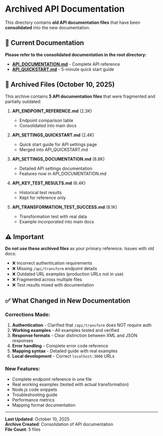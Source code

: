 # Archived API Documentation

This directory contains **old API documentation files** that have been **consolidated** into the new documentation.

## 📖 Current Documentation

**Please refer to the consolidated documentation in the root directory:**

- **[API_DOCUMENTATION.md](../../../API_DOCUMENTATION.md)** - Complete API reference
- **[API_QUICKSTART.md](../../../API_QUICKSTART.md)** - 5-minute quick start guide

## 📁 Archived Files (October 10, 2025)

This archive contains **5 API documentation files** that were fragmented and partially outdated:

1. **API_ENDPOINT_REFERENCE.md** (2.3K)
   - Endpoint comparison table
   - Consolidated into main docs

2. **API_SETTINGS_QUICKSTART.md** (2.4K)
   - Quick start guide for API settings page
   - Merged into API_QUICKSTART.md

3. **API_SETTINGS_DOCUMENTATION.md** (8.8K)
   - Detailed API settings documentation
   - Features now in API_DOCUMENTATION.md

4. **API_KEY_TEST_RESULTS.md** (6.4K)
   - Historical test results
   - Kept for reference only

5. **API_TRANSFORMATION_TEST_SUCCESS.md** (8.1K)
   - Transformation test with real data
   - Example incorporated into main docs

## ⚠️ Important

**Do not use these archived files** as your primary reference. Issues with old docs:

- ❌ Incorrect authentication requirements
- ❌ Missing `/api/transform` endpoint details
- ❌ Outdated URL examples (production URLs not in use)
- ❌ Fragmented across multiple files
- ❌ Test results mixed with documentation

## ✅ What Changed in New Documentation

### Corrections Made:
1. **Authentication** - Clarified that `/api/transform` does NOT require auth
2. **Working examples** - All examples tested and verified
3. **Response formats** - Clear distinction between XML and JSON responses
4. **Error handling** - Complete error code reference
5. **Mapping syntax** - Detailed guide with real examples
6. **Local development** - Correct `localhost:3000` URLs

### New Features:
- Complete endpoint reference in one file
- Real working examples (tested with actual transformation)
- Node.js code snippets
- Troubleshooting guide
- Performance metrics
- Mapping format documentation

---

**Last Updated**: October 10, 2025  
**Archive Created**: Consolidation of API documentation  
**File Count**: 5 files
